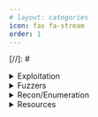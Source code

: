 ```yaml
---
# layout: categories
icon: fas fa-stream
order: 1
---
```


[//]: # <p><a href=""></a></p>









<details>
  <summary>Exploitation</summary>
  <p><a href="https://github.com/cyberark/shimit">shimit</a> - A tool that implements the Golden SAML attack.</p>
  <p><a href="https://github.com/AlteredSecurity/365-Stealer">365-Stealer</a> - 365-Stealer is a phishing simualtion tool written in python3. It can be used to execute Illicit Consent Grant Attack.</p>
  <p><a href="https://github.com/kgretzky/evilginx2">evilnginx2</a> - Standalone man-in-the-middle attack framework used for phishing login credentials along with session cookies, allowing for the bypass of 2-factor authentication.</p>
  <p><a href="https://github.com/inguardians/peirates">peirates</a> - Kubernetes Penetration Testing tool.</p>
</details>

<details>
  <summary>Fuzzers</summary>
  <p><a href="https://github.com/ffuf/ffuf">ffuf</a> - Fast web fuzzer written in Go.</p>
  <p><a href="https://github.com/jtpereyda/boofuzz">boofuzzer</a> - A fork and successor of the Sulley Fuzzing Framework.</p>
</details>

<details>
  <summary>Recon/Enumeration</summary>
  <p><a href="https://github.com/OJ/gobuster">gobuster</a> - Directory/File, DNS and VHost busting tool written in Go.</p>
  <p><a href="https://github.com/nmap/nmap">Nmap</a> - the Network Mapper.</p>
  <p><a href="https://github.com/elddy/nimscan">NimScan</a> - Fast port scanning tool written in NIM.</p>
  <p><a href="https://github.com/RustScan/RustScan">RustScan</a> - Fast scanning tool written in Rust.</p>
  <p><a href="https://github.com/Esc4iCEscEsc/skanuvaty">Skanuvaty</a> - DNS/Network/Port Scanner.</p>
  <p><a href="https://github.com/robertdavidgraham/masscan">massscan</a> - TCP port scanner, spews SYN packets asynchronously, scanning entire Internet in under 5 minutes.</p>
  <p><a href="https://github.com/epi052/feroxbuster">Feroxbuster</a> - A fast, simple, recursive content discovery tool written in Rust.</p>
  <p><a href="https://github.com/prisma-cloud/IAMFinder">IAMFinder</a> - IAMFinder enumerates and finds users and IAM roles in a target AWS account.</p>
  <p><a href="https://github.com/andresriancho/enumerate-iam">enumerate-iam</a> - Enumerate the permissions associated with AWS credential set.</p>
  <p><a href="https://github.com/sensepost/gowitness">gowitness</a> - A golang, web screenshot utility using Chrome Headless.</p>
  <p><a href="https://github.com/yogeshojha/rengine">rengine</a> - An automated reconnaissance framework for web applications.</p>
  <p><a href="https://github.com/michenriksen/aquatone">aquatone</a> - A tool for domain flyovers.</p>
  <p><a href="https://github.com/assetnote/kiterunner">kiterunner</a> - Contextual content discovery tool.</p>
  <p><a href="https://github.com/initstring/cloud_enum">cloud_enum</a> - Multi-cloud OSINT tool. Enumerate public resources in AWS, Azure, and Google Cloud.</p>
  <p><a href="https://github.com/cyberark/BlobHunter">BlobHunter</a> - Find exposed data in Azure with this public blob scanner.</p>
  <p><a href="https://github.com/Azure/Cloud-Katana">Cloud-Katana</a> - A cloud native tool developed from the need to automate the execution of simulation steps in multi-cloud and hybrid cloud environments.</p>
  <p><a href="https://github.com/CERTCC/CVE-2021-44228_scanner">CVE-2021-44228_scanner</a> - Scanners for Jar files that may be vulnerable to CVE-2021-44228.</p>
  <p><a href="https://github.com/aquasecurity/kube-hunter">kube-hunter</a> - Hunt for security weaknesses in Kubernetes clusters.</p>
  <p><a href="https://github.com/digininja/CeWL">CeWL</a> - Custom Word List Generator.</p>
  <p><a href="https://github.com/BarrelTit0r/password-spraying-list-generator">password-spraying-list-generator</a> - A script for generating passwords for reverse-bruteforcing attacks.</p>
  <p><a href="https://github.com/lanjelot/patator">patator</a> - Patator is a multi-purpose brute-forcer, with a modular design and a flexible usage.</p>
  <p><a href="https://github.com/threatexpress/domainhunter">domainhunter</a> - Checks expired domains for categorization/reputation and Archive.org history to determine good candidates for phishing and C2 domain names.</p>

</details>

<details>
  <summary>Resources</summary>
  <p><a href="https://github.com/NetSPI/MicroBurst">MicroBurst</a> - A collection of scripts for assessing Microsoft Azure security.</p>
  <p><a href="https://github.com/api-evangelist/aws">aws</a> - These are the AWS Postman collections.</p>
  <p><a href="https://github.com/RhinoSecurityLabs/cloudgoat">CloudGoat</a> - CloudGoat is Rhino Security Labs' "Vulnerable by Design" AWS deployment tool.</p>
  <p><a href="https://github.com/mosesrenegade/tools-repo">tools-repo</a> by mosesrenegade - Statically Compiled Tools that could be used in engagements.</p>
  <p><a href="https://github.com/derailed/k9s">k9s</a> - Kubernetes CLI To Manage Your Clusters In Style!</p>
  <p><a href="https://github.com/RhinoSecurityLabs/pacu">pacu</a> - The AWS exploitation framework, designed for testing the security of Amazon Web Services environments.</p>
  <p><a href="https://github.com/insidetrust/statistically-likely-usernames">statistically likely usernames</a> - Wordlists for creating statistically likely username lists for use in password attacks and security testing.</p>
  <p><a href="https://github.com/WithSecureLabs/leonidas">leonidas</a> - Automated Attack Simulation in the Cloud, complete with detection use cases.</p>
  <p><a href="https://github.com/fortra/impacket">Impacket</a> - A collection of Python classes for working with network protocols.</p>
  <p><a href="https://github.com/swisskyrepo/PayloadsAllTheThings">PayloadsAllTheThings</a> - A list of useful payloads and bypass for Web Application Security and Pentest/CTF.</p>
  <p><a href="https://github.com/clong/DetectionLab">DetectionLab</a> - Automate the creation of a lab environment complete with security tooling and logging best practices.</p>
  <p><a href="https://github.com/iknowjason/AriaCloud">AriaCloud</a> - A Docker container for remote penetration testing.</p>
  <p><a href="https://github.com/toniblyx/my-arsenal-of-aws-security-tools">my-arsenal-of-aws-security-tools</a> - List of open source tools for AWS security: defensive, offensive, auditing, DFIR, etc.</p>
  <p><a href="https://github.com/assetnote/commonspeak2">commonspeak2</a> - Leverages publicly available datasets from Google BigQuery to generate content discovery and subdomain wordlists.</p>
  <p><a href="https://github.com/ticarpi/jwt_tool">jwt_tool</a> - A toolkit for testing, tweaking and cracking JSON Web Tokens.</p>
  <p><a href="https://github.com/aadityapurani/NodeJS-Red-Team-Cheat-Sheet">NodeJS Red-Team Cheat Sheet</a></p>
  <p><a href="https://github.com/pumasecurity/serverless-prey">Serverless Prey</a> - Serverless Functions for establishing Reverse Shells to Lambda, Azure Functions, and Google Cloud Functions.</p>
  <p><a href="https://github.com/kelseyhightower/kubernetes-the-hard-way">kubernetes-the-hard-way</a> - Bootstrap Kubernetes the hard way on Google Cloud Platform. No scripts.</p>
  <p><a href="https://github.com/BishopFox/sliver">Sliver</a> - cross-platform adversary emulation/red team framework.</p>
  <p><a href="https://github.com/proxycannon/proxycannon-ng">proxycannon-ng</a> - A private botnet using multiple cloud environments for pentesters and red teamers.</p>
</details>
